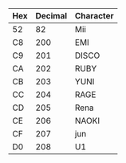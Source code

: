 Hex	|	Decimal	|	Character	|
-----	|	-----	|	-----	|
52  	|	82	|	Mii	|
C8  	|	200	|	EMI	|
C9  	|	201	|	DISCO	|
CA  	|	202	|	RUBY	|
CB  	|	203	|	YUNI	|
CC  	|	204	|	RAGE	|
CD    | 205 | Rena  |
CE    | 206 | NAOKI  |
CF    | 207 | jun  |
D0    | 208 | U1  |
